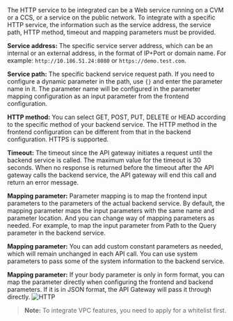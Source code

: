 The HTTP service to be integrated can be a Web service running on a CVM or a CCS, or a service on the public network.
To integrate with a specific HTTP service, the information such as the service address, the service path, HTTP method, timeout and mapping parameters must be provided.

**Service address:** The specific service server address, which can be an internal or an external address, in the format of IP+Port or domain name. For example: `http://10.186.51.24:8080` or `https://demo.test.com`.

**Service path:** The specific backend service request path. If you need to configure a dynamic parameter in the path, use `{}` and enter the parameter name in it. The parameter name will be configured in the parameter mapping configuration as an input parameter from the frontend configuration.

**HTTP method:** You can select GET, POST, PUT, DELETE or HEAD according to the specific method of your backend service. The HTTP method in the frontend configuration can be different from that in the backend configuration. HTTPS is supported.

**Timeout:** The timeout since the API gateway initiates a request until the backend service is called. The maximum value for the timeout is 30 seconds. When no response is returned before the timeout after the API gateway calls the backend service, the API gateway will end this call and return an error message.

**Mapping parameter:** Parameter mapping is to map the frontend input parameters to the parameters of the actual backend service. By default, the mapping parameter maps the input parameters with the same name and parameter location. And you can change way of mapping parameters as needed. For example, to map the input parameter from Path to the Query parameter in the backend service.

**Mapping parameter:** You can add custom constant parameters as needed, which will remain unchanged in each API call. You can use system parameters to pass some of the system information to the backend service.

**Mapping parameter:** If your body parameter is only in form format, you can map the parameter directly when configuring the frontend and backend parameters. If it is in JSON format, the API Gateway will pass it through directly.
![HTTP](https://main.qcloudimg.com/raw/8ecc939ea4439cdc4eeaf6cdd4fd9fde.png)

>**Note:**
>To integrate VPC features, you need to apply for a whitelist first.

